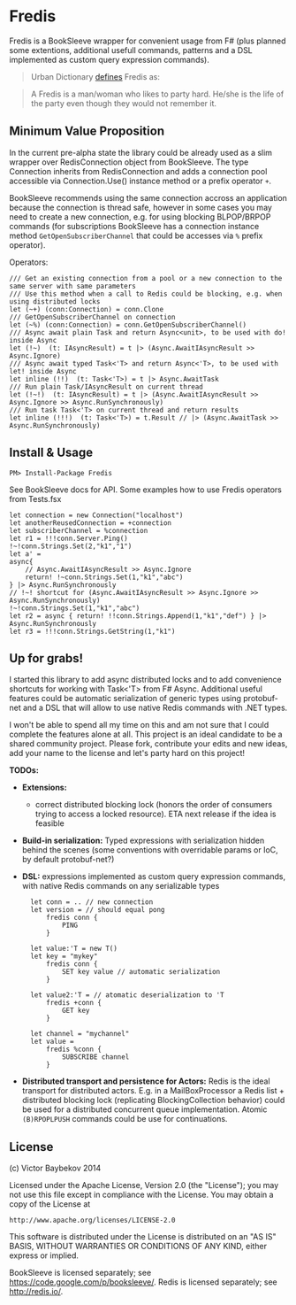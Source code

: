 Fredis
=======================
Fredis is a BookSleeve wrapper for convenient usage from F# (plus planned some extentions, 
additional usefull commands, patterns and a DSL implemented as custom query expression commands).

>Urban Dictionary [defines](http://www.urbandictionary.com/define.php?term=fredis) Fredis as:

>A Fredis is a man/woman who likes to party hard. He/she is the life of the party even though they would not remember it.


Minimum Value Proposition
----------------------
In the current pre-alpha state the library could be already used as a slim wrapper over RedisConnection 
object from BookSleeve. The type Connection inherits from RedisConnection and adds a connection pool
accessible via Connection.Use() instance method or a prefix operator `+`.

BookSleeve recommends using the same connection accross an application because the connection is thread safe,
however in some cases you may need to create a new connection, e.g. for using blocking BLPOP/BRPOP
commands (for subscriptions BookSleeve has a connection instance method `GetOpenSubscriberChannel` that could
be accesses via `%` prefix operator).

Operators:

	/// Get an existing connection from a pool or a new connection to the same server with same parameters
    /// Use this method when a call to Redis could be blocking, e.g. when using distributed locks
    let (~+) (conn:Connection) = conn.Clone
    /// GetOpenSubscriberChannel on connection
    let (~%) (conn:Connection) = conn.GetOpenSubscriberChannel()
    /// Async await plain Task and return Async<unit>, to be used with do! inside Async
    let (!~)  (t: IAsyncResult) = t |> (Async.AwaitIAsyncResult >> Async.Ignore)
    /// Async await typed Task<'T> and return Async<'T>, to be used with let! inside Async
    let inline (!!)  (t: Task<'T>) = t |> Async.AwaitTask
    /// Run plain Task/IAsyncResult on current thread
    let (!~!)  (t: IAsyncResult) = t |> (Async.AwaitIAsyncResult >> Async.Ignore >> Async.RunSynchronously)
    /// Run task Task<'T> on current thread and return results
    let inline (!!!)  (t: Task<'T>) = t.Result // |> (Async.AwaitTask >> Async.RunSynchronously)

Install & Usage
----------------------

	PM> Install-Package Fredis

See BookSleeve docs for API. Some examples how to use Fredis operators from Tests.fsx

	let connection = new Connection("localhost")
	let anotherReusedConnection = +connection
	let subscriberChannel = %connection
	let r1 = !!!conn.Server.Ping()
	!~!conn.Strings.Set(2,"k1","1")
	let a' = 
    async{
        // Async.AwaitIAsyncResult >> Async.Ignore
        return! !~conn.Strings.Set(1,"k1","abc")
    } |> Async.RunSynchronously
	// !~! shortcut for (Async.AwaitIAsyncResult >> Async.Ignore >> Async.RunSynchronously)
	!~!conn.Strings.Set(1,"k1","abc") 
	let r2 = async { return! !!conn.Strings.Append(1,"k1","def") } |> Async.RunSynchronously
	let r3 = !!!conn.Strings.GetString(1,"k1")


Up for grabs!
----------------------
I started this library to add async distributed locks
and to add convenience shortcuts for working with Task<'T> from F# Async. Additional useful 
features could be automatic serialization of generic types using protobuf-net and
a DSL that will allow to use native Redis commands with .NET types. 


I won't be able to spend all my time on this and am not sure that I could complete the features alone at all.
This project is an ideal candidate to be a shared community project. Please fork, contribute your
 edits and new ideas, add your name to the license and let's party hard on this project!

**TODOs:**

- **Extensions:**
  * correct distributed blocking lock (honors the order of consumers trying to access a locked resource). ETA next release if the idea is feasible 


- **Build-in serialization:** 
Typed expressions with serialization hidden behind the scenes (some conventions with overridable params or IoC, by default protobuf-net?)

- **DSL:**
expressions implemented as custom query expression commands, with native Redis commands on any serializable types

		let conn = .. // new connection
		let version = // should equal pong
			fredis conn {
				PING
			}
	
		let value:'T = new T()
		let key = "mykey"
			fredis conn {
				SET key value // automatic serialization
			}	

		let value2:'T = // atomatic deserialization to 'T
			fredis +conn {
				GET key
			}

		let channel = "mychannel"
		let value = 
			fredis %conn {
				SUBSCRIBE channel
			}


- **Distributed transport and persistence for Actors:**
Redis is the ideal transport for distributed actors. E.g. in a MailBoxProcessor a Redis list + distributed blocking lock (replicating BlockingCollection behavior)
could be used for a distributed concurrent queue implementation. Atomic `(B)RPOPLPUSH` commands could be 
use for continuations.


License
----------------------

(c) Victor Baybekov 2014

Licensed under the Apache License, Version 2.0 (the "License");
you may not use this file except in compliance with the License.
You may obtain a copy of the License at

    http://www.apache.org/licenses/LICENSE-2.0

This software is distributed under the License is distributed on an "AS IS" BASIS,
WITHOUT WARRANTIES OR CONDITIONS OF ANY KIND, either express or implied.

BookSleeve is licensed separately; see https://code.google.com/p/booksleeve/.
Redis is licensed separately; see http://redis.io/.
